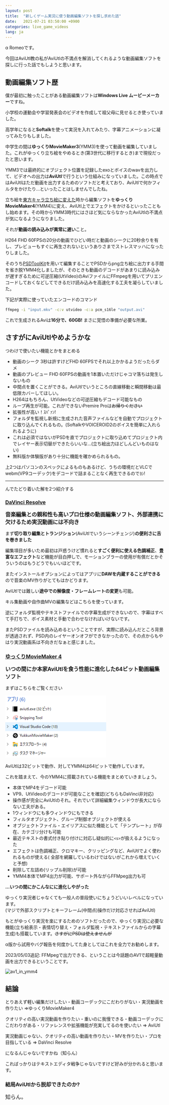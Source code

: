 ```yaml
---
layout: post
title:  "新しくゲーム実況に使う動画編集ソフトを探し求めた話"
date:   2021-07-21 03:50:00 +0900
categories: live_game_videos
lang: ja
---
```


α Romeoです。

今回はAviUtl教の私がAviUtlの不満点を解消してくれるような動画編集ソフトを探しに行った話でもしようと思います。

## 動画編集ソフト歴

僕が最初に触ったことがある動画編集ソフトは**Windows Live ムービーメーカー**ですね。

小学校の運動会や学習発表会のビデオを作成して祖父母に見せるとき使っていました。

高学年になると**Softalk**を使って実況を入れてみたり、字幕アニメーションに凝ってみたりもしました。

中学生の間は**ゆっくりMovieMaker3**(YMM3)を使って動画を編集していました。これがゆっくり立ち絵をやめるとき(第3世代に移行するとき)まで現役だったと思います。

YMM3では最終的にオブジェクト位置を記録したexoとボイスのwavを出力して、ビデオへの出力は**AviUtl**で行うという仕組みになっていました。この時点ではAviUtlはただ動画を出力するためのソフトだと考えており、AviUtlで何かフィルタをかけたり…といったことはしませんでしたね。

立ち絵を[東方キャラ立ち絵に変えた](/live_game_videos/2021/02/24/sozai.html)時から編集ソフトを**ゆっくりMovieMaker4**(YMM4)に変え、AviUtl上でエフェクトをかけるといったこともし始めます。その時からYMM3時代にはさほど気にならなかったAviUtlの不満点が気になるようになりました。

それが**動画の読み込みが異常に遅い**こと。

H264 FHD 60FPSの20分の動画でひどい時だと動画のシークに20秒余りを有し、プレビューもすぐに再生されないというありさまでストレスマッハになったりしました。

そのうち[PSDToolKit](https://github.com/oov/aviutl_psdtoolkit)を用いて編集することでPSDからpng立ち絵に出力する手間を省き脱YMM4化しましたが、そのときも動画のデコードがあまりに読み込みが遅すぎるために可逆圧縮(UtVideo)のAviファイルにFFmpegを用いてプリエンコードしておくなどしてできるだけ読み込みを高速化する工夫を凝らしていました。

下記が実際に使っていたエンコードのコマンド
```sh
ffmpeg -i "input.mkv" -c:v utvideo -c:a pcm_s16le "output.avi"
```
これで生成されるAviは**16分で、60GB!** まさに覚悟の準備が必要な所業。

## さすがにAviUtlやめようかな
つわけで使いたい機能とかをまとめる

- 動画のシーク 3秒は許すけどFHD 60FPSでそれ以上かかるようだったらダメ
- 動画のプレビュー FHD 60FPSの動画を1本置いただけじゃコマ落ちは発生しないもの
- 中間点を置くことができる。AviUtlでいうところの直線移動と瞬間移動は最低限カバーしてほしい。
- H264はもちろん、UtVideoなどの可逆圧縮もデコード可能なもの
- ループ再生が可能。これができないPremire Proは~~お帰りください~~
- 拡張性が高い！ｽﾊﾟｧﾝ!
- フォルダを監視し新規に生成された音声ファイルなどを自動でプロジェクトに取り込んでくれるもの。(SoftalkやVOICEROID2のボイスを簡単に入れられるように)
- これは必須ではないがPSDを直でプロジェクトに取り込めてプロジェクト内でレイヤー表示切替ができたらいいな…(立ち絵出力ほどしんどいものはない)
- 無料版か体験版があり十分に機能を確かめられるもの。

上2つはパソコンのスペックによるものもあるけど、うちの環境だとVLCでwebm(VP9コーデック)をデコードで詰まることなく再生できるのでﾖｼ!

---

んでたどり着いた解を2つ紹介する

### [DaVinci Resolve](https://www.blackmagicdesign.com/jp/products/davinciresolve/)

<big>**音楽編集との親和性も高いプロ仕様の動画編集ソフト、外部連携に欠けるため実況動画には不向き**</big>


まず**切り取り編集とトランジション**(AviUtlでいうシーンチェンジ)**の便利さに舌を巻きました**

編集項目が多いため最初は戸惑うけど慣れると**すごく便利に使える色調補正**、**豊富なエフェクト**など機能が目白押しで、モーションブラーの使用が有償だとかそういうのはもうどうでもいいほどです。

またインストールオプションによってはアプリに**DAWを内蔵することができる**ので音楽のMV作りがとてもはかどります。

AviUtlでは難しい**途中での解像度・フレームレートの変更**も可能。

キル集動画や自作曲MVの編集などはこちらを使っています。

逆にフォルダ監視やテキストファイルでの字幕生成ができないので、字幕はすべて手打ちで、ボイス素材と手動で合わせなければいけないです。

またPSDファイルを読み込めるということですが、実際に読み込んだところ背景が透過されず、PSD内のレイヤーオンオフができなかったので、その点からもやはり実況動画系は不向きだなぁと感じました。

### [ゆっくりMovieMaker 4](https://manjubox.net/ymm4/)

<big>**いつの間にか本家AviUtlを食う性能に進化した64ビット動画編集ソフト**</big>

まずはこちらをご覧ください

![YMM4とAviUtlの比較](/images/posts/2021-07/ymm_aviutl.png)

AviUtlは32ビットで動作、対してYMM4は64ビットで動作しています。

これを踏まえて、今のYMM4に搭載されている機能をまとめていきましょう。

- 本体でMP4をデコード可能
- VP9、UtVideoのデコードが可能なことを確認(どちらもDaVinci非対応)
- 操作感が完全にAviUtlのそれ。それでいて詳細編集ウィンドウが長大にならない工夫がある。
- 1ウィンドウにも多ウィンドウにもできる
- フィルタオブジェクト、グループ制御オブジェクトが使える
- オブジェクトファイル・エイリアスに似た機能として「テンプレート」が存在、カテゴリ分けも可能
- 最近テキストの書式付き貼り付けに対応し疑似的に`<s>`が扱えるようになった
- エフェクトは色調補正、クロマキー、クリッピングなど、AviUtlでよく使われるものが使える( 全部を網羅しているわけではないがこれから増えていくと予想)
- 削除して左詰め(リップル削除)が可能
- YMM4本体でMP4出力が可能、サポート外ながらFFMpeg出力も可

**…いつの間にかこんなにに進化しやがった**

ゆっくり実況者じゃなくても一般人の普段使いにちょうどいいレベルになっています。  
(マジで外部スクリプトとキーフレーム(中間点)操作だけ対応させればAviUtl)

もとがゆっくり実況を楽にするためのソフトだったので、ゆっくり実況に必要な機能(立ち絵表示・表情切り替え・フォルダ監視・テキストファイルからの字幕生成)も搭載しています。~~さすがにPSDは使えませんが~~

α版から試用やバグ報告を何度かしてた身としてはこれを全力でお勧めします。

2023/05/03追記: FFMpegで出力できる、ということは今話題のAV1で超軽量動画を出力できるということです。

![av1_in_ymm4](https://pbs.twimg.com/media/FuJe7MpaYAEyQF5?format=png)

## 結論

とりあえず軽い編集だけしたい・動画コーデックにこだわりがない・実況動画を作りたい =>ゆっくりMovieMaker4

クオリティの高い実況動画を作りたい・重いのに我慢できる・動画コーデックにこだわりがある・リファレンスや拡張機能が充実してるのを使いたい => AviUtl

実況動画じゃない、クオリティの高い動画を作りたい・MVを作りたい・プロを目指している => DaVinci Resolve

になるんじゃないですかね（知らん）

こればっかりはテキストエディタ戦争じゃないですけど好みが分かれると思います。

### 結局AviUtlから脱却できたのか?

<big>知らん。</big>
